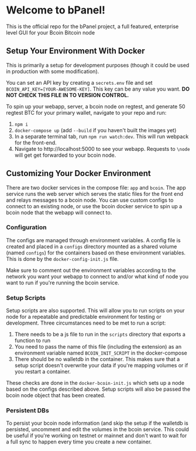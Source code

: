 # Welcome to bPanel!

This is the official repo for the bPanel project, a full featured, enterprise level GUI for your Bcoin Bitcoin node

## Setup Your Environment With Docker
This is primarily a setup for development purposes (though it could be used in production with some modification).

You can set an API key by creating a `secrets.env` file and set `BCOIN_API_KEY=[YOUR-AWESOME-KEY]`. This key can be any value you want. __DO NOT CHECK THIS FILE IN TO VERSION CONTROL.__

To spin up your webapp, server, a bcoin node on regtest, and generate 50 regtest BTC for your primary wallet, navigate to your repo and run:
1. `npm i`
2. `docker-compose up` (add `--build` if you haven't built the images yet)
3. In a separate terminal tab, run `npm run watch:dev`. This will run webpack for the front-end.
4. Navigate to http://localhost:5000 to see your webapp. Requests to `\node` will get get forwarded to your bcoin node.

## Customizing Your Docker Environment
There are two docker services in the compose file: `app` and `bcoin`. The app service runs the web server which serves the static files for the front end and relays messages to a bcoin node. You can use custom configs to connect to an existing node, or use the bcoin docker service to spin up a bcoin node that the webapp will connect to.

### Configuration
The configs are managed through environment variables. A config file is created and placed in a `configs` directory mounted as a shared volume (named `configs`) for the containers based on these environment variables. This is done by the `docker-config-init.js` file.

Make sure to comment out the environment variables according to the network you want your webapp to connect to and/or what kind of node you want to run if you're running the bcoin service.

### Setup Scripts
Setup scripts are also supported. This will allow you to run scripts on your node for a repeatable and predictable environment for testing or development.
Three circumstances need to be met to run a script:
1. There needs to be a js file to run in the `scripts` directory that exports a function to run
2. You need to pass the name of this file (including the extension) as an environment variable named `BCOIN_INIT_SCRIPT` in the docker-compose
3. There should be no walletdb in the container. This makes sure that a setup script doesn't overwrite your data if you're mapping volumes or if you restart a container.

These checks are done in the `docker-bcoin-init.js` which sets up a node based on the configs described above. Setup scripts will also be passed the bcoin node object that has been created.

### Persistent DBs
To persist your bcoin node information (and skip the setup if the walletdb is persisted, uncomment and edit the volumes in the bcoin service. This could be useful if you're working on testnet or mainnet and don't want to wait for a full sync to happen every time you create a new container.
